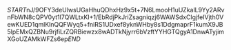 $START$nJ/9OFY3deUlwsUGaHhuQDhxHz9x5t+7N6LmooH1uUZkalL9Yy2ARvnFbWN8cQPV0yt1l7QWLtxKI+1/EbRdjPkJriZsagniqzj6WAWSdxClgjfeIVjth0VewKUED1qmlKlnQQFWyq5+fniRS1UDxef8yknWHby8s1DdgmaprF1kumX9JB5lpEMxQZBNu9rjfiLrZQRBiewzx8wADTkNjyrr6bVzftYYHGTQgyA1DnwATyjimXGoUZAMkWFZs6ep$END$